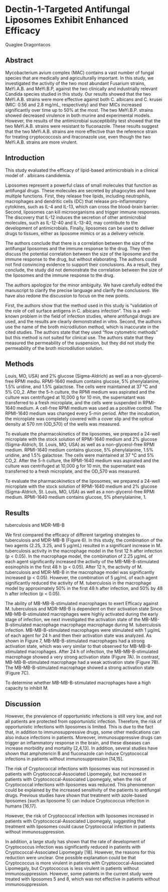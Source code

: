 # Dectin-1-Targeted Antifungal Liposomes Exhibit Enhanced Efficacy
Quaglee Dragontacos


## Abstract
Mycobacterium avium complex (MAC) contains a vast number of fungal species that are medically and agriculturally important. In this study, we investigated the activity of the two most abundant Fusarium strains, MeYi.A.B. and MeYi.B.P, against the two clinically and industrially relevant Candida species studied in this study. Our results showed that the two MeYi.A.B. strains were more effective against both C. albicans and C. krusei (MIC: 0.56 and 2.8 mg/mL, respectively) and their MICs increased significantly over time up to 50% at the most. The two MeYi.B.P. strains showed decreased virulence in both murine and experimental models. However, the results of the antimicrobial susceptibility test showed that the two MeYi.A.B. strains were resistant to fluconazole. These results suggest that the two MeYi.A.B. strains are more effective than the reference strain for treating cryptococcosis and itraconazole use, even though the two MeYi.A.B. strains are more virulent.


## Introduction
This study evaluated the efficacy of lipid-based antimicrobials in a clinical model of . albicans candidemia.

Liposomes represent a powerful class of small molecules that function as antifungal drugs. These molecules are secreted by phagocytes and have multiple functions. First, they release free lipids, including neutrophils, macrophages and dendritic cells (DC) that release pro-inflammatory cytokines, such as IL-4 and IL-13, which can cross the blood-brain barrier. Second, liposomes can kill microorganisms and trigger immune responses. The discovery that IL-12 induces the secretion of other antimicrobial molecules, such as IL-12-40 and IL-13-40, may contribute to the development of antimicrobials. Finally, liposomes can be used to deliver drugs to tissues, either as liposome mimics or as a delivery vehicle.

The authors conclude that there is a correlation between the size of the antifungal liposomes and the immune response to the drug. They then discuss the potential correlation between the size of the liposome and the immune response to the drug, but without elaborating. The authors could not find convincing evidence to support their conclusions. As a result, they conclude, the study did not demonstrate the correlation between the size of the liposomes and the immune response to the drug.

The authors apologize for the minor ambiguity. We have carefully edited the manuscript to clarify the precise language and clarify the conclusions. We have also redone the discussion to focus on the new points.

First, the authors show that the method used in this study is “validation of the role of cell surface antigens in C. albicans infection”. This is a well-known problem in the field of infection studies, where antifungal drugs are used, and the results are clearly demonstrated in vitro. Second, the authors use the name of the broth microdilution method, which is inaccurate in the cited studies. The authors state that they used “flow cytometric methods” but this method is not suited for clinical use. The authors state that they measured the permeability of the suspension, but they did not study the permeability of the broth microdilution solution.


## Methods
Louis, MO, USA) and 2% glucose (Sigma-Aldrich) as well as a non-glycerol-free RPMI mediu. RPMI-1640 medium contains glucose, 5% phenylalanine, 1.5% uridine, and 1.5% galactose. The cells were maintained at 37 °C and 5% CO_2. After the 5-h culture, the RPMI medium was aspirated and the culture was centrifuged at 10,000 g for 10 min, the supernatant was transferred to a fresh microplate, and the cells were suspended in RPMI-1640 medium. A cell-free RPMI medium was used as a positive control. The RPMI-1640 medium was changed every 5-min period. After the incubation, the microplate was completely covered with a cover slip and the optical density at 570 nm (OD_570) of the wells was measured.

To evaluate the pharmacokinetics of the liposomes, we prepared a 24-well microplate with the stock solution of RPMI-1640 medium and 2% glucose (Sigma-Aldrich, St. Louis, MO, USA) as well as a non-glycerol-free RPMI medium. RPMI-1640 medium contains glucose, 5% phenylalanine, 1.5% uridine, and 1.5% galactose. The cells were maintained at 37 °C and 5% CO_2. After the 5-h culture, the RPMI-1640 medium was aspirated and the culture was centrifuged at 10,000 g for 10 min, the supernatant was transferred to a fresh microplate, and the OD_570 was measured.

To evaluate the pharmacokinetics of the liposomes, we prepared a 24-well microplate with the stock solution of RPMI-1640 medium and 2% glucose (Sigma-Aldrich, St. Louis, MO, USA) as well as a non-glycerol-free RPMI medium. RPMI-1640 medium contains glucose, 5% phenylalanine, 1.


## Results
tuberculosis and MDR-MB-B

We first compared the efficacy of different targeting strategies to . tuberculosis and MDR-MB-B (Figure 6). In this study, the combination of the two agents (2.25, 3.25, and 5 µg/mL) resulted in a significant increase in M. tuberculosis activity in the macrophage model in the first 12 h after infection (p < 0.05). In the macrophage model, the combination of 2.25 µg/mL of each agent significantly increased the activity of the MB-MB-B-stimulated eosinophils in the first 48 h (p < 0.05). After 12 h, the activity of M. tuberculosis and MDR-MB-B in the macrophage model was significantly increased (p < 0.05). However, the combination of 5 µg/mL of each agent significantly reduced the activity of M. tuberculosis in the macrophage model by approximately 50% in the first 48 h after infection, and 50% by 48 h after infection (p < 0.05).

The ability of MB-MB-B-stimulated macrophages to exert Efficacy against M. tuberculosis and MDR-MB-B is dependent on their activation state
Since MB-MB-B-stimulated macrophages were highly activated during the early stage of infection, we next investigated the activation state of the MB-MB-B-stimulated macrophage macrophage macrophage during M. tuberculosis infection. MB-MB-B-stimulated macrophages were stimulated with 1 µg/mL of each agent for 24 h and then their activation state was analyzed. As shown in Figure 7, MB-MB-B-stimulated macrophages had a strong activation state, which was very similar to that observed for MB-MB-B-stimulated macrophages. After 24 h of infection, the MB-MB-B-stimulated macrophage showed a very strong activation state (Figure 7A). In contrast, MB-MB-B-stimulated macrophage had a weak activation state (Figure 7B). The MB-MB-B-stimulated macrophage showed a strong activation state (Figure 7C).

To determine whether MB-MB-B-stimulated macrophages have a high capacity to inhibit M.


## Discussion
However, the prevalence of opportunistic infections is still very low, and not all patients are protected from opportunistic infection. Therefore, the risk of opportunistic infections with liposomes is limited. This is due to the fact that, in addition to immunosuppressive drugs, some other medications can also induce infections in patients. Moreover, immunosuppressive drugs can trigger an inflammatory response in the brain, and these diseases can increase morbidity and mortality [2,4,13]. In addition, several studies have shown that amphotericin B and fluconazole can induce Cryptococcal infections in patients without immunosuppression [14,15].

The risk of Cryptococcal infections with liposomes was not increased in patients with Cryptococcal-Associated Lipomegaly, but increased in patients with Cryptococcal-Associated Lipomegaly, when the risk of Cryptococcal infections with liposomes was reduced. This phenomenon could be explained by the increased sensitivity of the patients to antifungal drugs. Previous studies have shown that treatment with azole-based liposomes (such as liposome 5) can induce Cryptococcus infection in humans [16,17].

However, the risk of Cryptococcal infection with liposomes increased in patients with Cryptococcal-Associated Lipomegaly, suggesting that treatment with liposomes could cause Cryptococcal infection in patients without immunosuppression.

In addition, a large study has shown that the rate of development of Cryptococcus infection was significantly reduced in patients with Cryptococcal-Associated Lipomegaly [18]. However, the reasons for this reduction were unclear. One possible explanation could be that Cryptococcus is more virulent in patients with Cryptococcal-Associated Lipomegaly, but Cryptococcus is less virulent in patients without immunosuppression. However, some patients in the current study were treated with liposomes 5 and 8, which was not effective in patients without immunosuppression.
